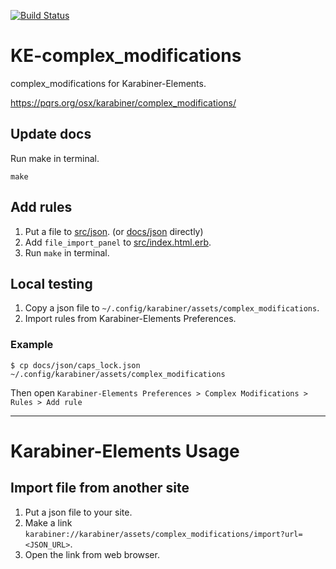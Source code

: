 [![Build Status](https://travis-ci.org/pqrs-org/KE-complex_modifications.svg?branch=master)](https://travis-ci.org/pqrs-org/KE-complex_modifications)

# KE-complex_modifications

complex_modifications for Karabiner-Elements.

https://pqrs.org/osx/karabiner/complex_modifications/

## Update docs

Run make in terminal.

```
make
```

## Add rules

1. Put a file to [src/json](https://github.com/pqrs-org/KE-complex_modifications/tree/master/src/json). (or [docs/json](https://github.com/pqrs-org/KE-complex_modifications/tree/master/docs/json) directly)
2. Add `file_import_panel` to [src/index.html.erb](https://github.com/pqrs-org/KE-complex_modifications/tree/master/src/index.html.erb).
3. Run `make` in terminal.

## Local testing

1. Copy a json file to `~/.config/karabiner/assets/complex_modifications`.
2. Import rules from Karabiner-Elements Preferences.

### Example

```
$ cp docs/json/caps_lock.json ~/.config/karabiner/assets/complex_modifications
```

Then open `Karabiner-Elements Preferences > Complex Modifications > Rules > Add rule`

----------

# Karabiner-Elements Usage

## Import file from another site

1. Put a json file to your site.
2. Make a link `karabiner://karabiner/assets/complex_modifications/import?url=<JSON_URL>`.
3. Open the link from web browser.
